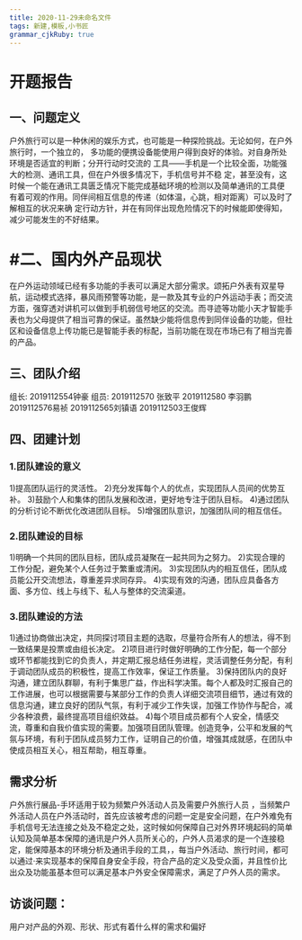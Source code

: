 ```yaml
---
title: 2020-11-29未命名文件 
tags: 新建,模板,小书匠
grammar_cjkRuby: true
---
```




# 开题报告
## 一、问题定义
户外旅行可以是一种休闲的娱乐方式，也可能是一种探险挑战。无论如何，在户外旅行时，一个独立的，
多功能的便携设备能使用户得到良好的体验。对自身所处环境是否适宜的判断；分开行动时交流的
工具——手机是一个比较全面，功能强大的检测、通讯工具，但在户外很多情况下，手机信号并不稳
定，甚至没有，这时候一个能在通讯工具匮乏情况下能完成基础环境的检测以及简单通讯的工具便
有着可观的作用。同伴间相互信息的传递（如体温，心跳，相对距离）可以及时了解相互的状况来确
定行动方针，并在有同伴出现危险情况下的时候能即使得知，减少可能发生的不好结果。
# #二、国内外产品现状
在户外运动领域已经有多功能的手表可以满足大部分需求。颂拓户外表有双星导航，运动模式选择，暴风雨预警等功能，是一款及其专业的户外运动手表；而交流方面，强穿透对讲机可以做到手机弱信号地区的交流。而寻迹等功能小天才智能手表也为父母提供了相当可靠的保证。虽然缺少能将信息传到同伴设备的功能，但社区和设备信息上传功能已是智能手表的标配，当前功能在现在市场已有了相当完善的产品。
## 三、团队介绍
组长:
2019112554钟豪
组员:
2019112570 张致平
2019112580 李羽鹏
2019112576易祯
2019112565刘镇语
2019112503王俊辉
## 四、团建计划
### 1.团队建设的意义
 1)提高团队运行的灵活性。 
 2)充分发挥每个人的优点，实现团队人员间的优势互补。 
 3)鼓励个人和集体的团队发展和改进，更好地专注于团队目标。 
 4)通过团队的分析讨论不断优化改进团队目标。
 5)增强团队意识，加强团队间的相互信任。

### 2.团队建设的目标
1)明确一个共同的团队目标，团队成员凝聚在一起共同为之努力。
2)实现合理的工作分配，避免某个人任务过于繁重或清闲。
3)实现团队内的相互信任，团队成员能公开交流想法，尊重差异求同存异。
4)实现有效的沟通，团队应具备各方面、多方位、线上与线下、私人与整体的交流渠道。

### 3.团队建设的方法
 1)通过协商做出决定，共同探讨项目主题的选取，尽量符合所有人的想法，得不到一致结果是投票或由组长决定。
 2)项目进行时做好明确的工作分配，每一个部分或环节都能找到它的负责人，并定期汇报总结任务进程，灵活调整任务分配，有利于调动团队成员的积极性，提高工作效率，保证工作质量。
 3)保持团队内的良好沟通，建立团队群聊，有利于集思广益，作出科学决策。每个人都及时汇报自己的工作进展，也可以根据需要与某部分工作的负责人详细交流项目细节，通过有效的信息沟通，建立良好的团队气氛，有利于减少工作失误，加强工作协作与配合，减少各种浪费，最终提高项目组织效益。
 4)每个项目成员都有个人安全，情感交流，尊重和自我价值实现的需要。加强项目团队管理。创造竞争，公平和发展的气氛与环境，有利于团队成员努力工作，证明自己的价值，增强其成就感，在团队中使成员相互关心，相互帮助，相互尊重。
## 需求分析
户外旅行展品-手环适用于较为频繁户外活动人员及需要户外旅行人员 ，当频繁户外活动人员在户外活动时，首先应该被考虑的问题一定是安全问题，在户外难免有手机信号无法连接之处及不稳定之处，这时候如何保障自己对外界环境起码的简单认知及简单基本保障的通讯是户外人员所关心的，户外人员渴求的是一个连接稳定，能保障基本的环境分析及通讯手段的工具，，每当户外活动、旅行时间，都可以通过·来实现基本的保障自身安全手段，符合产品的定义及受众面，并且性价比出众及功能虽基本但可以满足基本户外安全保障需求，满足了户外人员的需求。
## 访谈问题：
用户对产品的外观、形状、形式有着什么样的需求和偏好
